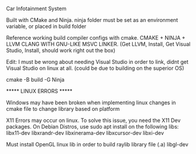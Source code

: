 Car Infotainment System 

Built with CMake and Ninja.
ninja folder must be set as an environment variable, or placed in build folder

Reference working build compiler configs with cmake. CMAKE + NINJA + LLVM CLANG WITH GNU-LIKE MSVC LINKER. (Get LLVM, Install, Get Visual Studio, Install, should work right out the box)

Edit: I must be wrong about needing Visual Studio in order to link, didnt get Visual Studio on linux at all. (could be due to building on the superior OS)


cmake -B build -G Ninja

***** LINUX ERRORS *****

Windows may have been broken when implementing linux changes in cmake file to change library based on platform

X11 Errors may occur on linux. To solve this issue, you need the X11 Dev packages. On Debian Distros, use sudo apt install on the following libs:
libx11-dev libxrandr-dev libxinerama-dev libxcursor-dev libxi-dev

Must install OpenGL linux lib in order to build raylib library file (.a) 
libgl-dev
